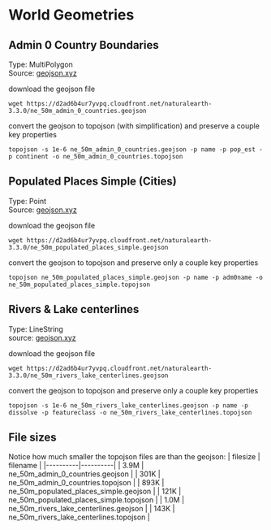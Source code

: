 # World Geometries

## Admin 0 Country Boundaries
Type: MultiPolygon  
Source: [geojson.xyz](http://geojson.xyz)  


download the geojson file
```shell
wget https://d2ad6b4ur7yvpq.cloudfront.net/naturalearth-3.3.0/ne_50m_admin_0_countries.geojson
```
convert the geojson to topojson (with simplification) and preserve a couple key properties
```shell
topojson -s 1e-6 ne_50m_admin_0_countries.geojson -p name -p pop_est -p continent -o ne_50m_admin_0_countries.topojson
```

## Populated Places Simple (Cities)
Type: Point  
Source: [geojson.xyz](http://geojson.xyz)  


download the geojson file
```shell
wget https://d2ad6b4ur7yvpq.cloudfront.net/naturalearth-3.3.0/ne_50m_populated_places_simple.geojson
```
convert the geojson to topojson and preserve only a couple key properties
```shell
topojson ne_50m_populated_places_simple.geojson -p name -p adm0name -o ne_50m_populated_places_simple.topojson
```

## Rivers & Lake centerlines
Type: LineString  
source: [geojson.xyz](http://geojson.xyz)


download the geojson file  
```shell
wget https://d2ad6b4ur7yvpq.cloudfront.net/naturalearth-3.3.0/ne_50m_rivers_lake_centerlines.geojson
```
convert the geojson to topojson and preserve only a couple key properties
```shell
topojson -s 1e-6 ne_50m_rivers_lake_centerlines.geojson -p name -p dissolve -p featureclass -o ne_50m_rivers_lake_centerlines.topojson
```

## File sizes
Notice how much smaller the topojson files are than the geojson:
| filesize | filename |
|----------|----------|
| 3.9M | ne_50m_admin_0_countries.geojson |
| 301K | ne_50m_admin_0_countries.topojson |
| 893K | ne_50m_populated_places_simple.geojson |
| 121K | ne_50m_populated_places_simple.topojson |
| 1.0M | ne_50m_rivers_lake_centerlines.geojson |
| 143K | ne_50m_rivers_lake_centerlines.topojson |
```
